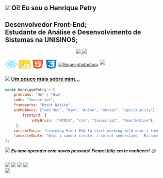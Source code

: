 <h2><img src="https://media4.giphy.com/media/2DsBnF1sYl444gpEmw/giphy.gif?cid=790b7611052f058b14c502f9d72e4f822b77ccf881d6290b&rid=giphy.gif&ct=s" width="30"/> Oi! Eu sou o Henrique Petry</h2>


Desenvolvedor Front-End; <br>
Estudante de Análise e Desenvolvimento de Sistemas na UNISINOS;
----------
<div align="center"><a href="https://github.com/HenriquePetry"><img height="150em" src="https://github-readme-stats.vercel.app/api?username=HenriquePetry&show_icons=true&theme=dark&include_all_commits=true&count_private=true&title_color=F9B041&text_color=F9B041&icon_color=F9B041"/>


  
<img height="150em" src="https://github-readme-stats.vercel.app/api/top-langs/?username=HenriquePetry&layout=compact&langs_count=7&theme=dark"/>
</div>
  
  <div style="display: inline_block"><br>
  <img align="center" alt="Rique-REACT" height="30" width="40" src="https://raw.githubusercontent.com/devicons/devicon/master/icons/react/react-original.svg">
  <img align="center" alt="Rique-js" height="30" width="40" src="https://raw.githubusercontent.com/devicons/devicon/master/icons/javascript/javascript-plain.svg">
  <img align="center" alt="Rique-html5" height="30" width="40" src="https://raw.githubusercontent.com/devicons/devicon/master/icons/html5/html5-original.svg">
  <img align="center" alt="Rique-css" height="30" width="40" src="https://raw.githubusercontent.com/devicons/devicon/master/icons/css3/css3-original.svg">
  <img align="center" alt="Rique-photoshop" height="30" width="40" ink rel="stylesheet" src="https://cdn.jsdelivr.net/gh/devicons/devicon/icons/photoshop/photoshop-line.svg" /><img align='right' src="https://media3.giphy.com/media/tuCFp8rod0x3O/giphy.gif?cid=790b7611b1e0f64a9b5c1101b66f9e1be279a09e82ff3798&rid=giphy.gif&ct=g" width="190">
    
    
    
   ### <img src="https://media2.giphy.com/media/GFtsjaDVJnoNa/giphy.gif?cid=790b76118b7f2d2abf48c1be80d29a47f504f80799fe5da7&rid=giphy.gif&ct=s" width="50"> Um pouco mais sobre mim...
    
```javascript
const henriquePetry = {
    pronouns: "He" | "Him",
    code: "Javascript",
    frameworks: "React Native",
    askMeAbout: ["web dev", "Gym", "Anime", "movies", "spirituality"],
        frontEnd: {
            inMyBrain: ["HTML5", "css", "Javascript", "ReactNative"],
     },
    currentFocus: "Learning Front-End to start working with what i love! (developing frontend solutions)",
    favoriteQuote: "What i cannot create, i do not understand - Richard Feymann"
};
```
<img src="https://media3.giphy.com/media/fq7ksXlYF9puqBC5a0/giphy.gif?cid=790b7611b8813c66072437b5fb5138fdaaedb3b3135ec27a&rid=giphy.gif&ct=s" width="60"> <em><b> Eu amo aprender com novas pessoas!</b> <b>Ficarei feliz em te conhecer!</b> 😊</em> 

</div>
  
  ##
<div> 
 <a href="https://wa.me/5551996290507" target="_blank"><img src="https://img.shields.io/badge/WhatsApp-25D366?style=for-the-badge&logo=whatsapp&logoColor=white" target="_blank"></a>
  <a href="https://www.instagram.com/henrique.petry/" target="_blank"><img src="https://img.shields.io/badge/-Instagram-%23E4405F?style=for-the-badge&logo=instagram&logoColor=white" target="_blank"></a>
  <a href = "mailto:henriquepetry01@gmail.com"><img src="https://img.shields.io/badge/-Gmail-%23333?style=for-the-badge&logo=gmail&logoColor=white" target="_blank"></a>
  <a href="https://www.linkedin.com/in/henriquepetry/" target="_blank"><img src="https://img.shields.io/badge/-LinkedIn-%230077B5?style=for-the-badge&logo=linkedin&logoColor=white" target="_blank"></a> 
  <br>
  <a href="https://www.behance.net/henriquepetry" target="_blank"><img src="https://aleen42.github.io/badges/src/photoshop.svg" target="_blank"></a> 
  
  
